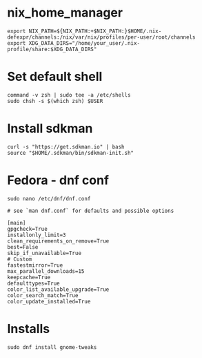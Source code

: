 # nix_home_manager

	export NIX_PATH=${NIX_PATH:+$NIX_PATH:}$HOME/.nix-defexpr/channels:/nix/var/nix/profiles/per-user/root/channels
	export XDG_DATA_DIRS="/home/your_user/.nix-profile/share:$XDG_DATA_DIRS"

# Set default shell

    command -v zsh | sudo tee -a /etc/shells
    sudo chsh -s $(which zsh) $USER

# Install sdkman

    curl -s "https://get.sdkman.io" | bash
    source "$HOME/.sdkman/bin/sdkman-init.sh"

# Fedora - dnf conf
    sudo nano /etc/dnf/dnf.conf

```text
# see `man dnf.conf` for defaults and possible options

[main]
gpgcheck=True
installonly_limit=3
clean_requirements_on_remove=True
best=False
skip_if_unavailable=True
# Custom
fastestmirror=True
max_parallel_downloads=15
keepcache=True
defaulttypes=True
color_list_available_upgrade=True
color_search_match=True
color_update_installed=True

```

# Installs

    sudo dnf install gnome-tweaks 
